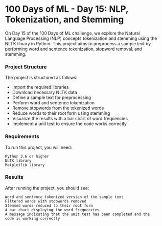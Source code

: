 # 100 Days of ML - Day 15: NLP, Tokenization, and Stemming

On Day 15 of the 100 Days of ML challenge, we explore the Natural Language Processing (NLP) concepts tokenization and stemming using the NLTK library in Python. This project aims to preprocess a sample text by performing word and sentence tokenization, stopword removal, and stemming.

### Project Structure

The project is structured as follows:

- Import the required libraries
- Download necessary NLTK data
- Define a sample text for preprocessing
- Perform word and sentence tokenization
- Remove stopwords from the tokenized words
- Reduce words to their root form using stemming
- Visualize the results with a bar chart of word frequencies
- Implement a unit test to ensure the code works correctly

### Requirements

To run this project, you will need:

    Python 3.6 or higher
    NLTK library
    Matplotlib library

### Results

After running the project, you should see:

    Word and sentence tokenized version of the sample text
    Filtered words with stopwords removed
    Stemmed words reduced to their root form
    A bar chart displaying the word frequencies
    A message indicating that the unit test has been completed and the code is working correctly
